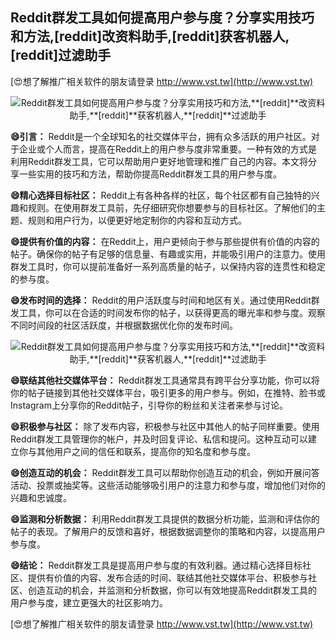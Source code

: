 ## **Reddit群发工具如何提高用户参与度？分享实用技巧和方法,**[reddit]**改资料助手,**[reddit]**获客机器人,**[reddit]**过滤助手**

[😍想了解推广相关软件的朋友请登录 http://www.vst.tw](http://www.vst.tw)

 <center><img src="https://vst.tw/MP4/tuiguang/png/7.png" alt="Reddit群发工具如何提高用户参与度？分享实用技巧和方法,**[reddit]**改资料助手,**[reddit]**获客机器人,**[reddit]**过滤助手"></center>

**😄引言：**
Reddit是一个全球知名的社交媒体平台，拥有众多活跃的用户社区。对于企业或个人而言，提高在Reddit上的用户参与度非常重要。一种有效的方式是利用Reddit群发工具，它可以帮助用户更好地管理和推广自己的内容。本文将分享一些实用的技巧和方法，帮助你提高Reddit群发工具的用户参与度。

**😄精心选择目标社区：**
Reddit上有各种各样的社区，每个社区都有自己独特的兴趣和规则。在使用群发工具前，先仔细研究你想要参与的目标社区。了解他们的主题、规则和用户行为，以便更好地定制你的内容和互动方式。

**😄提供有价值的内容：**
在Reddit上，用户更倾向于参与那些提供有价值的内容的帖子。确保你的帖子有足够的信息量、有趣或实用，并能吸引用户的注意力。使用群发工具时，你可以提前准备好一系列高质量的帖子，以保持内容的连贯性和稳定的参与度。

**😄发布时间的选择：**
Reddit的用户活跃度与时间和地区有关。通过使用Reddit群发工具，你可以在合适的时间发布你的帖子，以获得更高的曝光率和参与度。观察不同时间段的社区活跃度，并根据数据优化你的发布时间。

 <center><img src="https://vst.tw/MP4/tuiguang/png/6.png" alt="Reddit群发工具如何提高用户参与度？分享实用技巧和方法,**[reddit]**改资料助手,**[reddit]**获客机器人,**[reddit]**过滤助手"></center>

**😄联结其他社交媒体平台：**
Reddit群发工具通常具有跨平台分享功能，你可以将你的帖子链接到其他社交媒体平台，吸引更多的用户参与。例如，在推特、脸书或Instagram上分享你的Reddit帖子，引导你的粉丝和关注者来参与讨论。

**😄积极参与社区：**
除了发布内容，积极参与社区中其他人的帖子同样重要。使用Reddit群发工具管理你的帐户，并及时回复评论、私信和提问。这种互动可以建立你与其他用户之间的信任和联系，提高你的知名度和参与度。

**😄创造互动的机会：**
Reddit群发工具可以帮助你创造互动的机会，例如开展问答活动、投票或抽奖等。这些活动能够吸引用户的注意力和参与度，增加他们对你的兴趣和忠诚度。

**😄监测和分析数据：**
利用Reddit群发工具提供的数据分析功能，监测和评估你的帖子的表现。了解用户的反馈和喜好，根据数据调整你的策略和内容，以提高用户参与度。

**😄结论：**
Reddit群发工具是提高用户参与度的有效利器。通过精心选择目标社区、提供有价值的内容、发布合适的时间、联结其他社交媒体平台、积极参与社区、创造互动的机会，并监测和分析数据，你可以有效地提高Reddit群发工具的用户参与度，建立更强大的社区影响力。

[😍想了解推广相关软件的朋友请登录 http://www.vst.tw](http://www.vst.tw)



